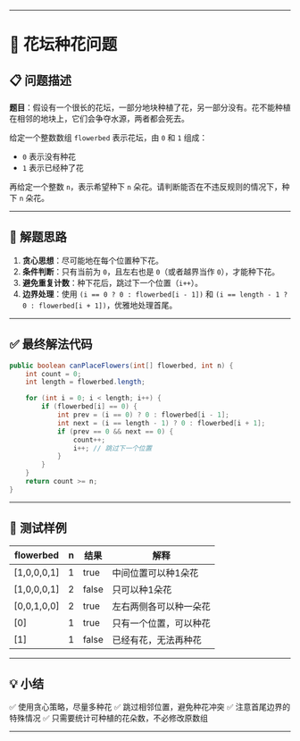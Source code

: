 ------

# 🌸 花坛种花问题

## 📋 问题描述

**题目**：假设有一个很长的花坛，一部分地块种植了花，另一部分没有。花不能种植在相邻的地块上，它们会争夺水源，两者都会死去。

给定一个整数数组 `flowerbed` 表示花坛，由 `0` 和 `1` 组成：

- `0` 表示没有种花
- `1` 表示已经种了花

再给定一个整数 `n`，表示希望种下 `n` 朵花。请判断能否在不违反规则的情况下，种下 `n` 朵花。

------

## 🎯 解题思路

1. **贪心思想**：尽可能地在每个位置种下花。
2. **条件判断**：只有当前为 `0`，且左右也是 `0`（或者越界当作 `0`），才能种下花。
3. **避免重复计数**：种下花后，跳过下一个位置（`i++`）。
4. **边界处理**：使用 `(i == 0 ? 0 : flowerbed[i - 1])` 和 `(i == length - 1 ? 0 : flowerbed[i + 1])`，优雅地处理首尾。

------

## ✅ 最终解法代码

```java
public boolean canPlaceFlowers(int[] flowerbed, int n) {
    int count = 0;
    int length = flowerbed.length;

    for (int i = 0; i < length; i++) {
        if (flowerbed[i] == 0) {
            int prev = (i == 0) ? 0 : flowerbed[i - 1];
            int next = (i == length - 1) ? 0 : flowerbed[i + 1];
            if (prev == 0 && next == 0) {
                count++;
                i++; // 跳过下一个位置
            }
        }
    }
    return count >= n;
}
```

------

## 🧪 测试样例

| flowerbed   | n    | 结果  | 解释                   |
| ----------- | ---- | ----- | ---------------------- |
| [1,0,0,0,1] | 1    | true  | 中间位置可以种1朵花    |
| [1,0,0,0,1] | 2    | false | 只可以种1朵花          |
| [0,0,1,0,0] | 2    | true  | 左右两侧各可以种一朵花 |
| [0]         | 1    | true  | 只有一个位置，可以种花 |
| [1]         | 1    | false | 已经有花，无法再种花   |

------

## 💡 小结

✅ 使用贪心策略，尽量多种花
 ✅ 跳过相邻位置，避免种花冲突
 ✅ 注意首尾边界的特殊情况
 ✅ 只需要统计可种植的花朵数，不必修改原数组

------

